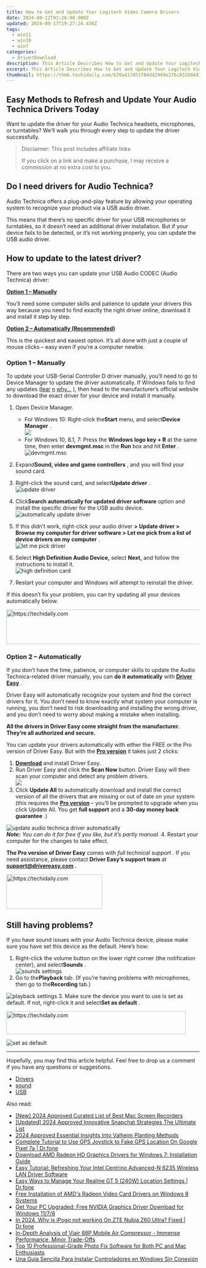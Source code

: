 ```yaml
---
title: How to Get and Update Your Logitech Video Camera Drivers
date: 2024-09-12T01:26:08.980Z
updated: 2024-09-17T19:27:24.436Z
tags:
  - win11
  - win10
  - win7
categories:
  - DriverDownload
description: This Article Describes How to Get and Update Your Logitech Video Camera Drivers
excerpt: This Article Describes How to Get and Update Your Logitech Video Camera Drivers
thumbnail: https://thmb.techidaily.com/b39a417d51f84d42969e276c8326049152a3ecf4c134364262ba197f0a84bb02.jpg
---
```


## Easy Methods to Refresh and Update Your Audio Technica Drivers Today

Want to update the driver for your Audio Technica headsets, microphones, or turntables? We’ll walk you through every step to update the driver successfully.

>  Disclaimer: This post includes affiliate links
>
>  If you click on a link and make a purchase, I may receive a commission at no extra cost to you.
>

## Do I need drivers for Audio Technica?

 Audio Technica offers a plug-and-play feature by allowing your operating system to recognize your product via a USB audio driver.

 This means that there’s no specific driver for your USB microphones or turntables, so it doesn’t need an additional driver installation. But if your device fails to be detected, or it’s not working properly, you can update the USB audio driver.

## How to update to the latest driver?

 There are two ways you can update your USB Audio CODEC (Audio Technica) driver:

[**Option 1 – Manually**](https://tools.techidaily.com/drivereasy/download/)

 You’ll need some computer skills and patience to update your drivers this way because you need to find exactly the right driver online, download it and install it step by step.

[**Option 2 – Automatically (Recommended)**](https://www.drivereasy.com/knowledge/audio-technica-drivers-update/#method2)

 This is the quickest and easiest option. It’s all done with just a couple of mouse clicks – easy even if you’re a computer newbie.

### Option 1 – Manually

 To update your USB-Serial Controller D driver manually, you’ll need to go to Device Manager to update the driver automatically. If Windows fails to find any updates ([lear](https://tools.techidaily.com/drivereasy/download/) [n](https://tools.techidaily.com/drivereasy/download/) [why…](https://tools.techidaily.com/drivereasy/download/) ), then head to the manufacturer’s official website to download the exact driver for your device and install it manually.

1. Open Device Manager.  
   * For Windows 10: Right-click the**Start** menu, and select**Device Manager** .  
   ![](https://images.drivereasy.com/wp-content/uploads/2021/01/start-menu-device-manager-1.jpg)  
   * For Windows 10, 8.1, 7: Press the **Windows logo key + R**  at the same time, then enter **devmgmt.msc** in the **Run** box and hit **Enter** .  
   ![devmgmt.msc](https://images.drivereasy.com/wp-content/uploads/2021/01/devmgmt.msc_.jpg)
2. Expand**Sound, video and game controllers** , and you will find your sound card.

3. Right-click the sound card, and select**Update driver** .  
![update driver](https://images.drivereasy.com/wp-content/uploads/2021/01/Update-driver.jpg)
4. Click**Search automatically for updated driver software** option and install the specific driver for the USB audio device.  
![automatically update driver](https://images.drivereasy.com/wp-content/uploads/2021/01/automatically.jpg)
5. If this didn’t work, right-click your audio driver   **\> Update driver > Browse my computer for driver software > Let me pick from a list of device drivers on my computer** .  
![let me pick driver](https://images.drivereasy.com/wp-content/uploads/2021/01/browse.jpg)
6. Select **High Definition Audio Device,** select **Next,** and follow the instructions to install it.  
![high definition card](https://images.drivereasy.com/wp-content/uploads/2021/01/High-definition-Next.jpg)
7. Restart your computer and Windows will attempt to reinstall the driver.

 If this doesn’t fix your problem, you can try updating all your devices automatically below.

<!-- affiliate ads begin -->
<a href="https://25home.pxf.io/c/5597632/2148649/16836" target="_top" id="2148649">
  <img src="//a.impactradius-go.com/display-ad/16836-2148649" border="0" alt="https://techidaily.com" width="720" height="90"/>
</a>
<img height="0" width="0" src="https://25home.pxf.io/i/5597632/2148649/16836" style="position:absolute;visibility:hidden;" border="0" />
<!-- affiliate ads end -->

### Option 2 – Automatically

 If you don’t have the time, patience, or computer skills to update the Audio Technica-related driver manually, you can **do it automatically** with **[Driver Easy](https://tools.techidaily.com/drivereasy/download/)**  .

 Driver Easy will automatically recognize your system and find the correct drivers for it. You don’t need to know exactly what system your computer is running, you don’t need to risk downloading and installing the wrong driver, and you don’t need to worry about making a mistake when installing.

 **All the drivers in Driver Easy come straight from the manufacturer. They’re all authorized and secure.**

 You can update your drivers automatically with either the FREE or the Pro version of Driver Easy. But with the **[Pro version](https://tools.techidaily.com/drivereasy/download/)**  it takes just 2 clicks:

1. **[Download](https://tools.techidaily.com/drivereasy/download/)**  and install Driver Easy.
2. Run Driver Easy and click the **Scan Now** button. Driver Easy will then scan your computer and detect any problem drivers.  
![](https://images.drivereasy.com/wp-content/uploads/2020/12/Scan-now-1.jpg)
3. Click **Update All** to automatically download and install the correct version of all the drivers that are missing or out of date on your system (this requires the **[Pro version](https://tools.techidaily.com/drivereasy/download/)**  – you’ll be prompted to upgrade when you click Update All. You get **full support** and a **30-day money back guarantee** .)  

![update audio technica driver automatically](https://images.drivereasy.com/wp-content/uploads/2021/01/update-all-now.jpg)  
_**Note:** You can do it for free if you like, but it’s partly manual._
4. Restart your computer for the changes to take effect.

**The Pro version of Driver Easy** comes with _full technical support_ . If you need assistance, please contact **Driver Easy’s support team** at **[support@drivereasy.com](https://tools.techidaily.com/drivereasy/download/) .**

<!-- affiliate ads begin -->
<a href="https://bluettius.sjv.io/c/5597632/2139107/17108" target="_top" id="2139107">
  <img src="//a.impactradius-go.com/display-ad/17108-2139107" border="0" alt="https://techidaily.com" width="250" height="90"/>
</a>
<img height="0" width="0" src="https://bluettius.sjv.io/i/5597632/2139107/17108" style="position:absolute;visibility:hidden;" border="0" />
<!-- affiliate ads end -->

## Still having problems?

 If you have sound issues with your Audio Technica device, please make sure you have set this device as the default. Here’s how:

1. Right-click the volume button on the lower right corner (the notification center), and select**Sounds** .  
![sounds settings](https://images.drivereasy.com/wp-content/uploads/2021/01/sounds-1.jpg)
2. Go to the**Playback** tab. (If you’re having problems with microphones, then go to the**Recording** tab.)  

![playback settings](https://images.drivereasy.com/wp-content/uploads/2021/01/playback-settings.jpg)
3. Make sure the device you want to use is set as default. If not, right-click it and select**Set as default** .  

<!-- affiliate ads begin -->
<a href="https://25home.pxf.io/c/5597632/2148648/16836" target="_top" id="2148648">
  <img src="//a.impactradius-go.com/display-ad/16836-2148648" border="0" alt="https://techidaily.com" width="468" height="60"/>
</a>
<img height="0" width="0" src="https://25home.pxf.io/i/5597632/2148648/16836" style="position:absolute;visibility:hidden;" border="0" />
<!-- affiliate ads end -->

![set as default](https://images.drivereasy.com/wp-content/uploads/2021/01/set-as-the-default-device.jpg)

---

 Hopefully, you may find this article helpful. Feel free to drop us a comment if you have any questions or suggestions.

* [Drivers](https://tools.techidaily.com/drivereasy/download/)
* [sound](https://tools.techidaily.com/drivereasy/download/)
* [USB](https://tools.techidaily.com/drivereasy/download/)

<ins class="adsbygoogle"
     style="display:block"
     data-ad-format="autorelaxed"
     data-ad-client="ca-pub-7571918770474297"
     data-ad-slot="1223367746"></ins>

<ins class="adsbygoogle"
     style="display:block"
     data-ad-client="ca-pub-7571918770474297"
     data-ad-slot="8358498916"
     data-ad-format="auto"
     data-full-width-responsive="true"></ins>

<span class="atpl-alsoreadstyle">Also read:</span>
<div><ul>
<li><a href="https://video-screen-grab.techidaily.com/new-2024-approved-curated-list-of-best-mac-screen-recorders/"><u>[New] 2024 Approved Curated List of Best Mac Screen Recorders</u></a></li>
<li><a href="https://snapchat-videos.techidaily.com/updated-2024-approved-innovative-snapchat-strategies-the-ultimate-list/"><u>[Updated] 2024 Approved Innovative Snapchat Strategies The Ultimate List</u></a></li>
<li><a href="https://screen-activity-recording.techidaily.com/2024-approved-essential-insights-into-valheim-planting-methods/"><u>2024 Approved Essential Insights Into Valheim Planting Methods</u></a></li>
<li><a href="https://fake-location.techidaily.com/complete-tutorial-to-use-gps-joystick-to-fake-gps-location-on-google-pixel-7a-drfone-by-drfone-virtual-android/"><u>Complete Tutorial to Use GPS Joystick to Fake GPS Location On Google Pixel 7a | Dr.fone</u></a></li>
<li><a href="https://hardware-updates.techidaily.com/download-amd-radeon-hd-graphics-drivers-for-windows-7-installation-guide/"><u>Download AMD Radeon HD Graphics Drivers for Windows 7: Installation Guide</u></a></li>
<li><a href="https://hardware-updates.techidaily.com/easy-tutorial-refreshing-your-intel-centrino-advanced-n-6235-wireless-lan-driver-software/"><u>Easy Tutorial: Refreshing Your Intel Centrino Advanced-N 6235 Wireless LAN Driver Software</u></a></li>
<li><a href="https://android-location.techidaily.com/easy-ways-to-manage-your-realme-gt-5-240w-location-settings-drfone-by-drfone-virtual/"><u>Easy Ways to Manage Your Realme GT 5 (240W) Location Settings | Dr.fone</u></a></li>
<li><a href="https://hardware-updates.techidaily.com/free-installation-of-amds-radeon-video-card-drivers-on-windows-8-systems/"><u>Free Installation of AMD's Radeon Video Card Drivers on Windows 8 Systems</u></a></li>
<li><a href="https://hardware-updates.techidaily.com/get-your-pc-upgraded-free-nvidia-graphics-driver-download-for-windows-1178/"><u>Get Your PC Upgraded: Free NVIDIA Graphics Driver Download for Windows 11/7/8</u></a></li>
<li><a href="https://android-pokemon-go.techidaily.com/in-2024-why-is-ipogo-not-working-on-zte-nubia-z60-ultra-fixed-drfone-by-drfone-virtual-android/"><u>In 2024, Why is iPogo not working On ZTE Nubia Z60 Ultra? Fixed | Dr.fone</u></a></li>
<li><a href="https://buynow-reviews.techidaily.com/in-depth-analysis-of-viair-88p-mobile-air-compressor-immense-performance-minor-trade-offs/"><u>In-Depth Analysis of Viair 88P Mobile Air Compressor - Immense Performance, Minor Trade-Offs</u></a></li>
<li><a href="https://data-safeguard.techidaily.com/top-10-professional-grade-photo-fix-software-for-both-pc-and-mac-enthusiasts/"><u>Top 10 Professional-Grade Photo Fix Software for Both PC and Mac Enthusiasts</u></a></li>
<li><a href="https://hardware-updates.techidaily.com/una-guia-sencilla-para-instalar-controladores-en-windows-sin-conexion/"><u>Una Guía Sencilla Para Instalar Controladores en Windows Sin Conexión</u></a></li>
</ul></div>

